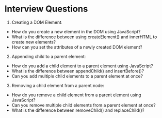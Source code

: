 # Interview Questions

1. Creating a DOM Element:

- How do you create a new element in the DOM using JavaScript?
- What is the difference between using createElement() and innerHTML to create new elements?
- How can you set the attributes of a newly created DOM element?

2. Appending child to a parent element:

- How do you add a child element to a parent element using JavaScript?
- What is the difference between appendChild() and insertBefore()?
- Can you add multiple child elements to a parent element at once?

3. Removing a child element from a parent node:

- How do you remove a child element from a parent element using JavaScript?
- Can you remove multiple child elements from a parent element at once?
- What is the difference between removeChild() and replaceChild()?
